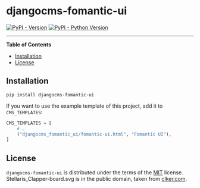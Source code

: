 # djangocms-fomantic-ui

[![PyPI - Version](https://img.shields.io/pypi/v/djangocms-fomantic-ui.svg)](https://pypi.org/project/djangocms-fomantic-ui)
[![PyPI - Python Version](https://img.shields.io/pypi/pyversions/djangocms-fomantic-ui.svg)](https://pypi.org/project/djangocms-fomantic-ui)

-----

**Table of Contents**

- [Installation](#installation)
- [License](#license)

## Installation

```console
pip install djangocms-fomantic-ui
```

If you want to use the example template of this project, add it to `CMS_TEMPLATES`:

```python
CMS_TEMPLATES = [
    # …
    ("djangocms_fomantic_ui/fomantic-ui.html", "Fomantic UI"),
]

```

## License

`djangocms-fomantic-ui` is distributed under the terms of the [MIT](https://spdx.org/licenses/MIT.html) license.
Stellaris_Clapper-board.svg is in the public domain, taken from [clker.com](http://www.clker.com/clipart-10793.html).